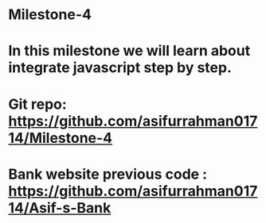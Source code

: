 # Milestone-4
# In this milestone we will learn about integrate javascript step by step.
# Git repo: https://github.com/asifurrahman01714/Milestone-4
# Bank website previous code : https://github.com/asifurrahman01714/Asif-s-Bank
